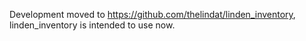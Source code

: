 Development moved to https://github.com/thelindat/linden_inventory, linden_inventory is intended to use now.
